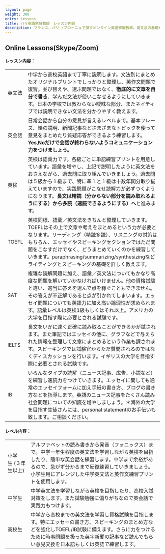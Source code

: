 ```yaml
---
layout: page
weight: 300
entry: Lessons
title: パリ英語家庭教師　レッスン内容
description: フランス、パリ /ブローニュで探すオンライン英語家庭教師。英文法の基礎から応用まで分かりやすく説明致します。TOEFL/IB/SAT/IELTS/英検5級から1級まで各資格試験の対策も経験豊富。
---
```


## Online Lessons(Skype/Zoom)

<h4>レッスン内容：</h4>

<table>
<tr>
<td>英文法</td>
<td>中学から高校英語まで丁寧に説明します。文法別にまとめたオリジナルプリントでしっかりと整理し、英作文問題で復習。並び替えや、選ぶ問題ではなく、<strong>徹底的に文章を自分で書き</strong>、学んだ文法が使いこなせるようにしていきます。日本の学校では教わらない曖昧な部分、またネイティブでは説明できない文法を分かりやすく教えます。</td>
</tr>
<tr>
<td>英会話</td>
<td>日常会話から自分の意見が言えるレベルまで。基本フレーズ、絵の説明、新聞記事などさまざまなトピックを使って意見をまとめたり質疑応答ができるよう練習します。<strong>Yes,Noだけで会話が終わらないようコミュニケーション力をつけましょう。</strong></td>
</tr>
<tr>
<td>英検</td>
<td>英検は語彙力です。各級ごとに単語練習プリントを用意しています。語彙を増やし、上記で説明したように英文法をおさえながら、過去問に取り組んでいきましょう。過去問は５級から１級まで、特に準１と１級は十数年間分取り揃えていますので、実践問題がこなせ読解力が必ずつくようになります。<strong>長文は精読（分からない部分を読み取れるようにする）から多読（速読できるようにする）へ</strong>と進みます。</td>
</tr>
<tr>
<td>TOEFL</td>
<td>英検同様、語彙／英文法をきちんと整理していきます。TOEFLはその上で文章や考えをまとめるという力が必要となります。リーディング（精読多読）、リスニングの対策はもちろん、エッセイやスピーキングセクションではただ問題をこなすだけでなく、どうまとめていくのかを練習していきます。paraphrasing/summarizing/synthesizingなどライティングとスピーキングの基礎を詳しく教えます。</td>
</tr>

<td>SAT</td>
<td>複雑な読解問題に加え、語彙／英文法についてもかなり高度な問題を解いていかなければいけません。他の資格試験と違い、適当に答えを選んで点を稼ぐこともできません。その答えが不正解であると点が引かれてしまいます。エッセイ問題についても英語力に加え高い論理性が求められます。語彙レベルは英検1級もしくはそれ以上。アメリカの大学を目指す際に必要とされる試験です。</td>
</tr>
<tr>
<td>IELTS</td>
<td>長文をいかに速く正確に読み取ることができるかが試されます。また筆記ではエッセイの他に、グラフなどで与えられた情報を整理して文章にまとめるという作業も課されます。スピーキングでは試験官からただ質問されるのではなくディスカッションを行います。イギリスの大学を目指す際に必要とされる試験です。</td>
</tr>
<tr>
<td>IB</td>
<td>いろんなタイプの読解（ニュース記事、広告、小説など）を練習し速読力をつけていきます。エッセイに関しても通常のエッセイフォームに加え手紙の書き方、ブログの書き方などを指導します。英語のニュース記事をたくさん読み社会問題についての知識を増やしましょう。＊海外の大学を目指す生徒さんには、personal statementのお手伝いも致します。ご相談ください。</td>
</tr>
</table>


<h4>レベル内容：</h4>

<table>
<tr>
<td>小学生&nbsp;(３年生以上)</td>
<td>アルファベットの読み書きから発音（フォニックス）まで。中学一年生程度の英文法を学習しながら英検を目指したり、簡単な英会話を練習します。中学まで余裕があるので、急がず分かるまで反復練習していきましょう。小学生用にアレンジした中学英文法と英作文練習プリントを使用します。</td>
</tr>
<tr>
<td>中学生</td>
<td>中学英文法を学習しながら英検を目指したり、高校入試対策をします。また試験勉強に偏りがちなので英会話で実践力もつけます。 </td>
</tr>
<tr>
<td>高校生</td>
<td>中学から高校までの英文法を学習し資格試験を目指します。特にエッセーの書き方、スピーキングのまとめ方などを強化しTOEFL/IB試験に備えます。さらに力をつけるために時事問題を扱った英字新聞の記事など読んでもらい意見交換を日本語もしくは英語で練習します。</td>
</tr>
</table> 
